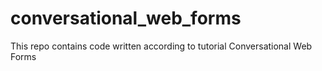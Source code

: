 conversational_web_forms
========================

This repo contains code written according to tutorial Conversational Web Forms

